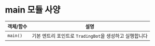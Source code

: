# __main__ 모듈 사양

| 객체/함수 | 설명 |
|-----------|------|
| `main()` | 기본 엔트리 포인트로 `TradingBot`을 생성하고 실행합니다 |

